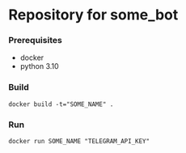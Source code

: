 # Repository for some_bot

### Prerequisites
* docker
* python 3.10

### Build

`docker build -t="SOME_NAME" .`

### Run

`docker run SOME_NAME "TELEGRAM_API_KEY"`